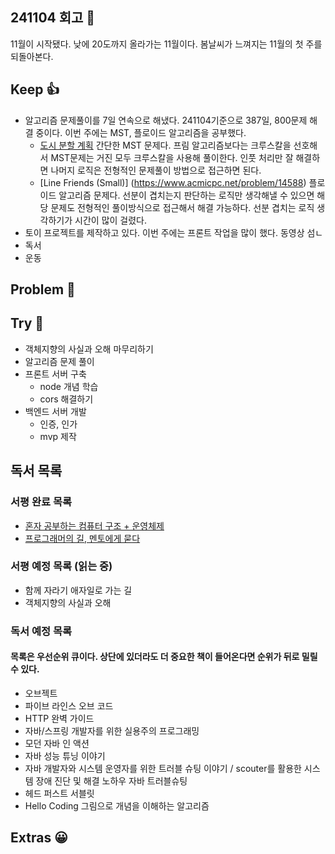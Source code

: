 ## 241104 회고 💬
11월이 시작됐다. 낮에 20도까지 올라가는 11월이다. 봄날씨가 느껴지는 11월의 첫 주를 되돌아본다.

## Keep 👍
- 알고리즘 문제풀이를 7일 연속으로 해냈다. 241104기준으로 387일, 800문제 해결 중이다. 이번 주에는 MST, 플로이드 알고리즘을 공부했다. 
	- [도시 분할 계획](https://www.acmicpc.net/problem/1647) 간단한 MST 문제다. 프림 알고리즘보다는 크루스칼을 선호해서 MST문제는 거진 모두 크루스칼을 사용해 풀이한다. 인풋 처리만 잘 해결하면 나머지 로직은 전형적인 문제풀이 방법으로 접근하면 된다.
	- [Line Friends (Small)] (https://www.acmicpc.net/problem/14588) 플로이드 알고리즘 문제다. 선분이 겹치는지 판단하는 로직만 생각해낼 수 있으면 해당 문제도 전형적인 풀이방식으로 접근해서 해결 가능하다. 선분 겹치는 로직 생각하기가 시간이 많이 걸렸다.
- 토이 프로젝트를 제작하고 있다. 이번 주에는 프론트 작업을 많이 했다. 동영상 섬ㄴ
- 독서
- 운동

## Problem 🤢

## Try 🧚
- 객체지향의 사실과 오해 마무리하기
- 알고리즘 문제 풀이 
- 프론트 서버 구축
	- node 개념 학습
	- cors 해결하기
- 백엔드 서버 개발
	- 인증, 인가
	- mvp 제작

## 독서 목록

### 서평 완료 목록
- [혼자 공부하는 컴퓨터 구조 + 운영체제](https://velog.io/@regular_jk_kim/혼자-공부하는-컴퓨터-구조-운영체제-를-읽고)
- [프로그래머의 길, 멘토에게 묻다](https://velog.io/@regular_jk_kim/프로그래머의-길-멘토에게-묻다-를-읽고-24jpq345)

###  서평 예정 목록 (읽는 중) 
- 함께 자라기 애자일로 가는 길
- 객체지향의 사실과 오해

### 독서 예정 목록
#### 목록은 우선순위 큐이다. 상단에 있더라도 더 중요한 책이 들어온다면 순위가 뒤로 밀릴 수 있다.
- 오브젝트
- 파이브 라인스 오브 코드
- HTTP 완벽 가이드
- 자바/스프링 개발자를 위한 실용주의 프로그래밍
- 모던 자바 인 액션
- 자바 성능 튜닝 이야기 
- 자바 개발자와 시스템 운영자를 위한 트러블 슈팅 이야기 / scouter를 활용한 시스템 장애 진단 및 해결 노하우 자바 트러블슈팅
- 헤드 퍼스트 서블릿
- Hello Coding 그림으로 개념을 이해하는 알고리즘


## Extras 😀


